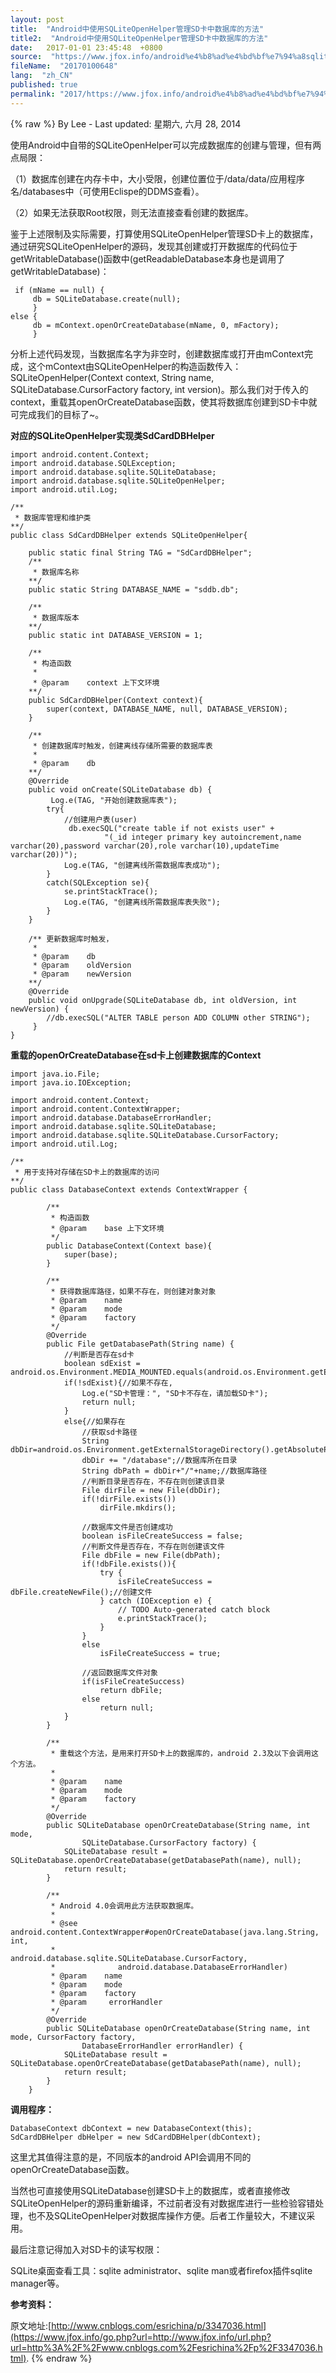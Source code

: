 ```yaml
---
layout: post
title:  "Android中使用SQLiteOpenHelper管理SD卡中数据库的方法"
title2:  "Android中使用SQLiteOpenHelper管理SD卡中数据库的方法"
date:   2017-01-01 23:45:48  +0800
source:  "https://www.jfox.info/android%e4%b8%ad%e4%bd%bf%e7%94%a8sqliteopenhelper%e7%ae%a1%e7%90%86sd%e5%8d%a1%e4%b8%ad%e6%95%b0%e6%8d%ae%e5%ba%93%e7%9a%84%e6%96%b9%e6%b3%95.html"
fileName:  "20170100648"
lang:  "zh_CN"
published: true
permalink: "2017/https://www.jfox.info/android%e4%b8%ad%e4%bd%bf%e7%94%a8sqliteopenhelper%e7%ae%a1%e7%90%86sd%e5%8d%a1%e4%b8%ad%e6%95%b0%e6%8d%ae%e5%ba%93%e7%9a%84%e6%96%b9%e6%b3%95.html"
---
```

{% raw %}
By Lee - Last updated: 星期六, 六月 28, 2014

使用Android中自带的SQLiteOpenHelper可以完成数据库的创建与管理，但有两点局限：

（1）数据库创建在内存卡中，大小受限，创建位置位于/data/data/应用程序名/databases中（可使用Eclispe的DDMS查看）。

（2）如果无法获取Root权限，则无法直接查看创建的数据库。

鉴于上述限制及实际需要，打算使用SQLiteOpenHelper管理SD卡上的数据库，通过研究SQLiteOpenHelper的源码，发现其创建或打开数据库的代码位于getWritableDatabase()函数中(getReadableDatabase本身也是调用了getWritableDatabase)：

     if (mName == null) {
         db = SQLiteDatabase.create(null);
         } 
    else {
         db = mContext.openOrCreateDatabase(mName, 0, mFactory);
         }

 分析上述代码发现，当数据库名字为非空时，创建数据库或打开由mContext完成，这个mContext由SQLiteOpenHelper的构造函数传入：SQLiteOpenHelper(Context context, String name, SQLiteDatabase.CursorFactory factory, int version)。那么我们对于传入的context，重载其openOrCreateDatabase函数，使其将数据库创建到SD卡中就可完成我们的目标了~。

**对应的SQLiteOpenHelper实现类SdCardDBHelper**

    import android.content.Context;
    import android.database.SQLException;
    import android.database.sqlite.SQLiteDatabase;
    import android.database.sqlite.SQLiteOpenHelper;
    import android.util.Log;
    
    /**
     * 数据库管理和维护类
    **/
    public class SdCardDBHelper extends SQLiteOpenHelper{
        
        public static final String TAG = "SdCardDBHelper";
        /**
         * 数据库名称
        **/
        public static String DATABASE_NAME = "sddb.db";
        
        /**
         * 数据库版本
        **/
        public static int DATABASE_VERSION = 1;
            
        /**
         * 构造函数
         * 
         * @param    context 上下文环境
        **/
        public SdCardDBHelper(Context context){
            super(context, DATABASE_NAME, null, DATABASE_VERSION);
        }    
         
        /**
         * 创建数据库时触发，创建离线存储所需要的数据库表
         *
         * @param    db
        **/
        @Override
        public void onCreate(SQLiteDatabase db) {
             Log.e(TAG, "开始创建数据库表");
            try{
                //创建用户表(user)
                 db.execSQL("create table if not exists user" +
                         "(_id integer primary key autoincrement,name varchar(20),password varchar(20),role varchar(10),updateTime varchar(20))");
                Log.e(TAG, "创建离线所需数据库表成功");
            }
            catch(SQLException se){
                se.printStackTrace();
                Log.e(TAG, "创建离线所需数据库表失败");
            }        
        }
        
        /** 更新数据库时触发，
         *
         * @param    db
         * @param    oldVersion
         * @param    newVersion
        **/
        @Override
        public void onUpgrade(SQLiteDatabase db, int oldVersion, int newVersion) {
            //db.execSQL("ALTER TABLE person ADD COLUMN other STRING");  
         }
    }

**重载的openOrCreateDatabase在sd卡上创建数据库的Context**

    import java.io.File;
    import java.io.IOException;
    
    import android.content.Context;
    import android.content.ContextWrapper;
    import android.database.DatabaseErrorHandler;
    import android.database.sqlite.SQLiteDatabase;
    import android.database.sqlite.SQLiteDatabase.CursorFactory;
    import android.util.Log;
    
    /**
     * 用于支持对存储在SD卡上的数据库的访问
    **/
    public class DatabaseContext extends ContextWrapper {        
               
            /**
             * 构造函数
             * @param    base 上下文环境
             */
            public DatabaseContext(Context base){
                super(base);
            }
         
            /**
             * 获得数据库路径，如果不存在，则创建对象对象
             * @param    name
             * @param    mode
             * @param    factory
             */
            @Override
            public File getDatabasePath(String name) {
                //判断是否存在sd卡
                boolean sdExist = android.os.Environment.MEDIA_MOUNTED.equals(android.os.Environment.getExternalStorageState());
                if(!sdExist){//如果不存在,
                    Log.e("SD卡管理：", "SD卡不存在，请加载SD卡");
                    return null;
                } 
                else{//如果存在
                    //获取sd卡路径
                    String dbDir=android.os.Environment.getExternalStorageDirectory().getAbsolutePath();
                    dbDir += "/database";//数据库所在目录
                    String dbPath = dbDir+"/"+name;//数据库路径
                    //判断目录是否存在，不存在则创建该目录
                    File dirFile = new File(dbDir);
                    if(!dirFile.exists())
                        dirFile.mkdirs();
                    
                    //数据库文件是否创建成功
                    boolean isFileCreateSuccess = false; 
                    //判断文件是否存在，不存在则创建该文件
                    File dbFile = new File(dbPath);
                    if(!dbFile.exists()){
                        try {                    
                            isFileCreateSuccess = dbFile.createNewFile();//创建文件
                        } catch (IOException e) {
                            // TODO Auto-generated catch block
                            e.printStackTrace();
                        }
                    }
                    else     
                        isFileCreateSuccess = true;
                    
                    //返回数据库文件对象
                    if(isFileCreateSuccess)
                        return dbFile;
                    else 
                        return null;
                }
            }
         
            /**
             * 重载这个方法，是用来打开SD卡上的数据库的，android 2.3及以下会调用这个方法。
             * 
             * @param    name
             * @param    mode
             * @param    factory
             */
            @Override
            public SQLiteDatabase openOrCreateDatabase(String name, int mode, 
                    SQLiteDatabase.CursorFactory factory) {
                SQLiteDatabase result = SQLiteDatabase.openOrCreateDatabase(getDatabasePath(name), null);
                return result;
            }
            
            /**
             * Android 4.0会调用此方法获取数据库。
             * 
             * @see android.content.ContextWrapper#openOrCreateDatabase(java.lang.String, int, 
             *              android.database.sqlite.SQLiteDatabase.CursorFactory,
             *              android.database.DatabaseErrorHandler)
             * @param    name
             * @param    mode
             * @param    factory
             * @param     errorHandler
             */
            @Override
            public SQLiteDatabase openOrCreateDatabase(String name, int mode, CursorFactory factory,
                    DatabaseErrorHandler errorHandler) {
                SQLiteDatabase result = SQLiteDatabase.openOrCreateDatabase(getDatabasePath(name), null);
                return result;
            }
        } 

 **调用程序：**

    DatabaseContext dbContext = new DatabaseContext(this);
    SdCardDBHelper dbHelper = new SdCardDBHelper(dbContext);

这里尤其值得注意的是，不同版本的android API会调用不同的openOrCreateDatabase函数。

当然也可直接使用SQLiteDatabase创建SD卡上的数据库，或者直接修改SQLiteOpenHelper的源码重新编译，不过前者没有对数据库进行一些检验容错处理，也不及SQLiteOpenHelper对数据库操作方便。后者工作量较大，不建议采用。

最后注意记得加入对SD卡的读写权限：

SQLite桌面查看工具：sqlite administrator、sqlite man或者firefox插件sqlite manager等。

**参考资料：**

原文地址:[http://www.cnblogs.com/esrichina/p/3347036.html](https://www.jfox.info/go.php?url=http://www.jfox.info/url.php?url=http%3A%2F%2Fwww.cnblogs.com%2Fesrichina%2Fp%2F3347036.html).
{% endraw %}